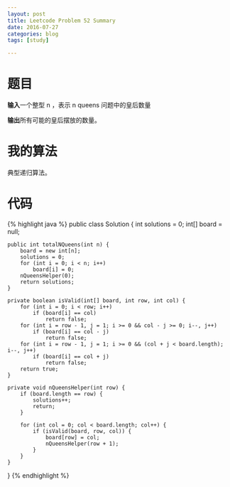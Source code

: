 ```yaml
---
layout: post
title: Leetcode Problem 52 Summary
date: 2016-07-27
categories: blog
tags: [study]

---
```


# 题目

**输入**一个整型 n ，表示 n queens 问题中的皇后数量

**输出**所有可能的皇后摆放的数量。

# 我的算法

典型递归算法。

# 代码

{% highlight java %}
public class Solution {
    int solutions = 0;
    int[] board = null;
    
    public int totalNQueens(int n) {
        board = new int[n];
        solutions = 0;
        for (int i = 0; i < n; i++)
            board[i] = 0;
        nQueensHelper(0);
        return solutions;
    }
    
    private boolean isValid(int[] board, int row, int col) {
        for (int i = 0; i < row; i++)
            if (board[i] == col)
                return false;
        for (int i = row - 1, j = 1; i >= 0 && col - j >= 0; i--, j++)
            if (board[i] == col - j)
                return false;
        for (int i = row - 1, j = 1; i >= 0 && (col + j < board.length); i--, j++)
            if (board[i] == col + j)
                return false;
        return true;
    }
    
    private void nQueensHelper(int row) {
        if (board.length == row) {
            solutions++;
            return;
        }
        
        for (int col = 0; col < board.length; col++) {
            if (isValid(board, row, col)) {
                board[row] = col;
                nQueensHelper(row + 1);
            }
        }
    }
}
{% endhighlight %}